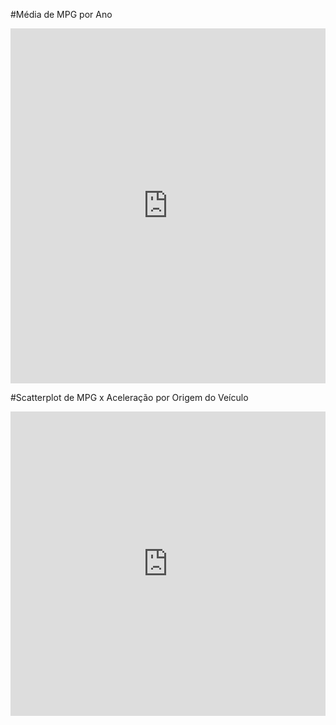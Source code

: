 #Média de MPG por Ano
<iframe width="100%" height="568.265625" frameborder="0"
  src="https://observablehq.com/embed/e9961a008011e6b6@117?cells=barras"></iframe>

#Scatterplot de MPG x Aceleração por Origem do Veículo
<iframe width="100%" height="487.1875" frameborder="0"
  src="https://observablehq.com/embed/e9961a008011e6b6@117?cells=scatter"></iframe>
